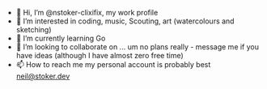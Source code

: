 - 👋 Hi, I’m @nstoker-clixifix, my work profile
- 👀 I’m interested in coding, music, Scouting, art (watercolours and sketching)
- 🌱 I’m currently learning Go
- 💞️ I’m looking to collaborate on ... um no plans really - message me if you have ideas (although I have almost zero free time)
- 📫 How to reach me my personal account is probably best neil@stoker.dev

<!---
nstoker-clixifix/nstoker-clixifix is a ✨ special ✨ repository because its `README.md` (this file) appears on your GitHub profile.
You can click the Preview link to take a look at your changes.
--->
